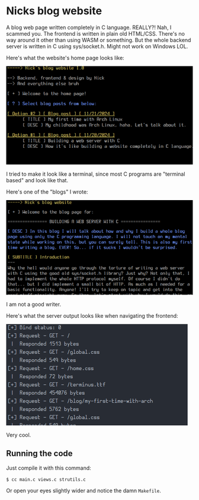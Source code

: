 # Nicks blog website

A blog web page written completely in C language. REALLY?! Nah, I scammed you. The frontend is written in plain old HTML/CSS. There's no way around it other than using WASM or something. But the whole backend server is written in C using sys/socket.h. Might not work on Windows LOL.

Here's what the website's home page looks like:

![Home page preview](./static/preview-home.png)

I tried to make it look like a terminal, since most C programs are "terminal based" and look like that.

Here's one of the "blogs" I wrote:

![Blog page preview](./static/preview-blog.png)

I am not a good writer.

Here's what the server output looks like when navigating the frontend:

![Server output](./static/preview-server.png)

Very cool.

## Running the code

Just compile it with this command:

```shell
$ cc main.c views.c strutils.c
```

Or open your eyes slightly wider and notice the damn `Makefile`.